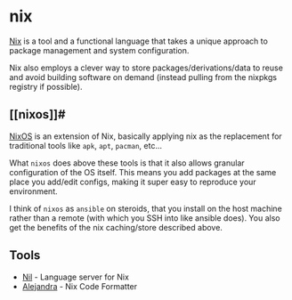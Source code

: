 # nix

[Nix](https://nixos.org/) is a tool and a functional language that takes a unique approach to package management and system configuration.

Nix also employs a clever way to store packages/derivations/data to reuse and avoid building software on demand (instead pulling from the nixpkgs registry if possible). 

## [[nixos]]# 

[NixOS](https://nixos.org/manual/nixos/stable/) is an extension of Nix, basically applying nix as the replacement for traditional tools like `apk`, `apt`, `pacman`, etc...

What `nixos` does above these tools is that it also allows granular configuration of the OS itself. This means you add packages at the same place you add/edit configs, making it super easy to reproduce your environment.

I think of `nixos` as `ansible` on steroids, that you install on the host machine rather than a remote (with which you SSH into like ansible does). You also get the benefits of the nix caching/store described above.

## Tools

- [Nil](https://github.com/oxalica/nil) - Language server for Nix
- [Alejandra](https://github.com/kamadorueda/alejandra) - Nix Code Formatter